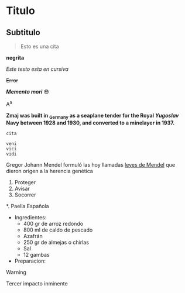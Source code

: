 # Titulo

## Subtitulo

> Esto es una cita

**negrita**

_Este testo esta en cursiva_

~~Error~~

***Memento mori*** :sunglasses:

A<sup>a</sup>

**Zmaj was built in <sub>Germany</sub> as a seaplane tender for the Royal _Yugoslav_ Navy between 1928 and 1930, and converted to a minelayer in 1937.**

`cita`

```
veni
vici
vidi
```

Gregor Johann Mendel formuló las hoy llamadas [leyes de Mendel](https://www.youtube.com/watch?v=dQw4w9WgXcQ) que dieron origen a la herencia genética

1. Proteger
1. Avisar
1. Socorrer

*. Paella Española
   - Ingredientes:
     - 400 gr de arroz redondo
     - 800 ml de caldo de pescado
     - Azafrán
     - 250 gr de almejas o chirlas
     - Sal
     - 12 gambas
   - Preparacion:

<!-- Lo siguiente es una referencia a Neon Genesis Evangelion -->

> [!WARNING]
> Tercer impacto inminente